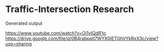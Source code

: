 # Traffic-Intersection Research



Generated output


https://www.youtube.com/watch?v=Oi1vIQdIFtc
https://drive.google.com/file/d/0B4rabppll7WYX0lETGhVYkRxX3c/view?usp=sharing

